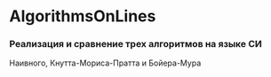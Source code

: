 # AlgorithmsOnLines
### Реализация и сравнение трех алгоритмов на языке СИ
Наивного, Кнутта-Мориса-Пратта и Бойера-Мура
